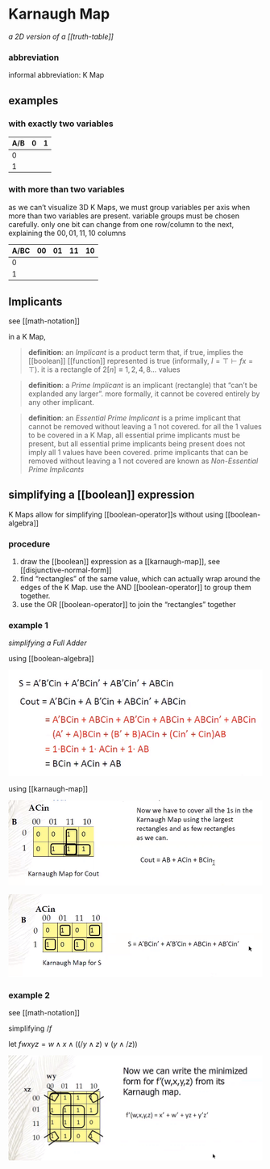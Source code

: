 # Karnaugh Map

_a 2D version of a [[truth-table]]_

### abbreviation

informal abbreviation: K Map

## examples

### with exactly two variables

| A/B | 0   | 1   |
| --- | --- | --- |
| 0   |     |     |
| 1   |     |     |

### with more than two variables

as we can’t visualize 3D K Maps, we must group variables per axis when more than two variables are present. variable groups must be chosen carefully. only one bit can change from one row/column to the next, explaining the $00, 01, 11, 10$ columns

| A/BC | 00  | 01  | 11  | 10  |
| ---- | --- | --- | --- | --- |
| 0    |     |     |     |     |
| 1    |     |     |     |     |

## Implicants

see [[math-notation]]

in a K Map,

> **definition**: an _Implicant_ is a product term that, if true, implies the [[boolean]] [[function]] represented is true (informally, $I = \top \vdash f x = \top$). it is a rectangle of $2[n] \equiv 1, 2, 4, 8 \dots$ values

> **definition**: a _Prime Implicant_ is an implicant (rectangle) that “can’t be explanded any larger”. more formally, it cannot be covered entirely by any other implicant.

> **definition**: an _Essential Prime Implicant_ is a prime implicant that cannot be removed without leaving a $1$ not covered. for all the $1$ values to be covered in a K Map, all essential prime implicants must be present, but all essential prime implicants being present does not imply all $1$ values have been covered. prime implicants that can be removed without leaving a $1$ not covered are known as _Non-Essential Prime Implicants_

## simplifying a [[boolean]] expression

K Maps allow for simplifying [[boolean-operator]]s without using [[boolean-algebra]]

### procedure

1. draw the [[boolean]] expression as a [[karnaugh-map]], see [[disjunctive-normal-form]]
2. find “rectangles” of the same value, which can actually wrap around the edges of the K Map. use the AND [[boolean-operator]] to group them together.
3. use the OR [[boolean-operator]] to join the “rectangles” together

### example 1

_simplifying a Full Adder_

using [[boolean-algebra]]

![](2022-02-26-01-18-06.png)

using [[karnaugh-map]]

![](2022-02-26-01-18-20.png)

![](2022-02-26-01-18-33.png)

### example 2

see [[math-notation]]

simplifying $/f$

let $f w x y z = w \land x \land ((/y \land z) \lor (y \land /z))$

![](2022-02-26-01-18-59.png)
